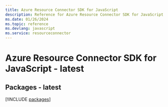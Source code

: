 ```yaml
---
title: Azure Resource Connector SDK for JavaScript
description: Reference for Azure Resource Connector SDK for JavaScript
ms.date: 01/26/2024
ms.topic: reference
ms.devlang: javascript
ms.service: resourceconnector
---
```

# Azure Resource Connector SDK for JavaScript - latest
## Packages - latest
[!INCLUDE [packages](resource-connector-index.md)]